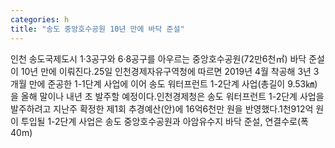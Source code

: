 ```yaml
---
categories: h
title: "송도 중앙호수공원 10년 만에 바닥 준설"
---
```

인천 송도국제도시 1·3공구와 6·8공구를 아우르는 중앙호수공원(72만6천㎡) 바닥 준설이 10년 만에 이뤄진다.25일 인천경제자유구역청에 따르면 2019년 4월 착공해 3년 3개월 만에 준공한 1-1단계 사업에 이어 송도 워터프런트 1-2단계 사업(총길이 9.53㎞)을 올해 말이나 내년 초 발주할 예정이다.인천경제청은 송도 워터프런트 1-2단계 사업을 발주하려고 지난주 확정한 제1회 추경예산(안)에 16억6천만 원을 반영했다.1천912억 원이 투입될 1-2단계 사업은 송도 중앙호수공원과 아암유수지 바닥 준설, 연결수로(폭 40m)